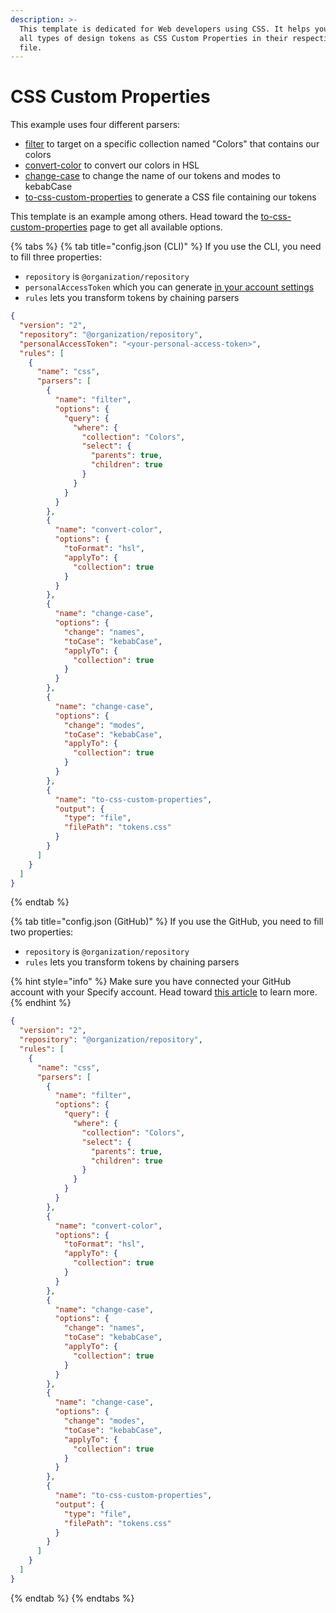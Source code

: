 ```yaml
---
description: >-
  This template is dedicated for Web developers using CSS. It helps you generate
  all types of design tokens as CSS Custom Properties in their respective CSS
  file.
---
```


# CSS Custom Properties

This example uses four different parsers:

* [filter](https://docs.specifyapp.com/sdtf-beta/parsers/filter) to target on a specific collection named "Colors" that contains our colors
* [convert-color](https://docs.specifyapp.com/sdtf-beta/parsers/convert-color) to convert our colors in HSL
* [change-case](../parsers/change-case.md) to change the name of our tokens and modes to kebabCase
* [to-css-custom-properties](https://docs.specifyapp.com/sdtf-beta/parsers/to-css-custom-properties) to generate a CSS file containing our tokens

This template is an example among others. Head toward the [to-css-custom-properties](https://docs.specifyapp.com/sdtf-beta/parsers/to-css-custom-properties) page to get all available options.&#x20;

{% tabs %}
{% tab title="config.json (CLI)" %}
If you use the CLI, you need to fill three properties:

* `repository`  is `@organization/repository`
* `personalAccessToken` which you can generate [in your account settings](https://specifyapp.com/user/personal-access-tokens)&#x20;
* `rules` lets you transform tokens by chaining parsers

```json
{
  "version": "2",
  "repository": "@organization/repository",
  "personalAccessToken": "<your-personal-access-token>",
  "rules": [
    {
      "name": "css",
      "parsers": [
        {
          "name": "filter",
          "options": {
            "query": {
              "where": {
                "collection": "Colors",
                "select": {
                  "parents": true,
                  "children": true
                }
              }
            }
          }
        },
        {
          "name": "convert-color",
          "options": {
            "toFormat": "hsl",
            "applyTo": {
              "collection": true
            }
          }
        },
        {
          "name": "change-case",
          "options": {
            "change": "names",
            "toCase": "kebabCase",
            "applyTo": {
              "collection": true
            }
          }
        },
        {
          "name": "change-case",
          "options": {
            "change": "modes",
            "toCase": "kebabCase",
            "applyTo": {
              "collection": true
            }
          }
        },
        {
          "name": "to-css-custom-properties",
          "output": {
            "type": "file",
            "filePath": "tokens.css"
          }
        }
      ]
    }
  ]
}
```
{% endtab %}

{% tab title="config.json (GitHub)" %}
If you use the GitHub, you need to fill two properties:

* `repository`  is `@organization/repository`
* `rules` lets you transform tokens by chaining parsers

{% hint style="info" %}
Make sure you have connected your GitHub account with your Specify account. Head toward [this article](https://help.specifyapp.com/en/articles/4722440-add-github-as-a-destination) to learn more.
{% endhint %}

```json
{
  "version": "2",
  "repository": "@organization/repository",
  "rules": [
    {
      "name": "css",
      "parsers": [
        {
          "name": "filter",
          "options": {
            "query": {
              "where": {
                "collection": "Colors",
                "select": {
                  "parents": true,
                  "children": true
                }
              }
            }
          }
        },
        {
          "name": "convert-color",
          "options": {
            "toFormat": "hsl",
            "applyTo": {
              "collection": true
            }
          }
        },
        {
          "name": "change-case",
          "options": {
            "change": "names",
            "toCase": "kebabCase",
            "applyTo": {
              "collection": true
            }
          }
        },
        {
          "name": "change-case",
          "options": {
            "change": "modes",
            "toCase": "kebabCase",
            "applyTo": {
              "collection": true
            }
          }
        },
        {
          "name": "to-css-custom-properties",
          "output": {
            "type": "file",
            "filePath": "tokens.css"
          }
        }
      ]
    }
  ]
}
```
{% endtab %}
{% endtabs %}
